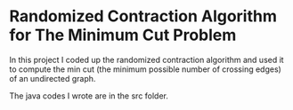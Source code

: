 # Randomized Contraction Algorithm for The Minimum Cut Problem

In this project I coded up the randomized contraction algorithm and used it to compute the min cut (the minimum possible number of crossing edges) of an undirected graph.

The java codes I wrote are in the src folder.